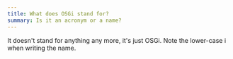 ```yaml
---
title: What does OSGi stand for?
summary: Is it an acronym or a name?
---
```


It doesn't stand for anything any more, it's just OSGi. Note the
lower-case i when writing the name.


